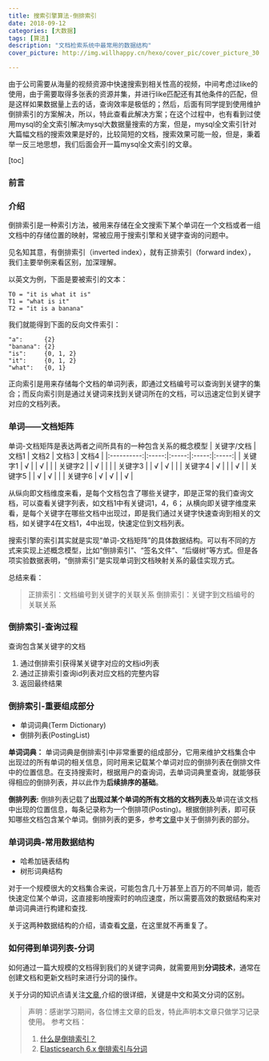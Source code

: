 ```yaml
---
title: 搜索引擎算法-倒排索引
date: 2018-09-12
categories: [大数据]
tags: [算法]
description: "文档检索系统中最常用的数据结构"
cover_picture: http://img.willhappy.cn/hexo/cover_pic/cover_picture_30.jpg

---
```


由于公司需要从海量的视频资源中快速搜索到相关性高的视频，中间考虑过like的使用，由于需要取得多张表的资源并集，并进行like匹配还有其他条件的匹配，但是这样如果数据量上去的话，查询效率是极低的；然后，后面有同学提到使用维护倒排索引的方案解决，所以，特此查看此解决方案；在这个过程中，也有看到过使用mysql的全文索引解决mysql大数据量搜索的方案，但是，mysql全文索引针对大篇幅文档的搜索效果是好的，比较简短的文档，搜索效果可能一般，但是，秉着举一反三地思想，我们后面会开一篇mysql全文索引的文章。

<!--more-->

[toc]

### 前言

### 介绍

倒排索引是一种索引方法，被用来存储在全文搜索下某个单词在一个文档或者一组文档中的存储位置的映射，常被应用于搜索引擎和关键字查询的问题中。

见名知其意，有倒排索引（inverted index），就有正排索引（forward index），我们主要举例来看区别，加深理解。

以英文为例，下面是要被索引的文本：

```
T0 = "it is what it is"  
T1 = "what is it"  
T2 = "it is a banana"  
```

我们就能得到下面的反向文件索引：

```
"a":      {2}
"banana": {2}
"is":     {0, 1, 2}
"it":     {0, 1, 2}
"what":   {0, 1}
```

正向索引是用来存储每个文档的单词列表，即通过文档编号可以查询到关键字的集合；而反向索引则是通过关键词来找到关键词所在的文档，可以迅速定位到关键字对应的文档列表。

### 单词——文档矩阵

单词-文档矩阵是表达两者之间所具有的一种包含关系的概念模型
| 关键字/文档 | 文档1 | 文档2 | 文档3 | 文档4 |
|:----------:|:-----:|:-----:|:-----:|:-----:|
|   关键字1   |   √   |       |   √   |       |
|   关键字2   |       |   √   |       |       |
|   关键字3   |       |   √   |   √   |       |
|   关键字4   |   √   |       |       |   √   |
|   关键字5   |       |   √   |   √   |       |
|   关键字6   |   √   |   √   |       |   √   |

从纵向即文档维度来看，是每个文档包含了哪些关键字，即是正常的我们查询文档，可以查看关键字列表，如文档1中有关键词1，4，6；
从横向即关键字维度来看，是每个关键字在哪些文档中出现过，即是我们通过关键字快速查询到相关的文档，如关键字4在文档1，4中出现，快速定位到文档列表。

搜索引擎的索引其实就是实现“单词-文档矩阵”的具体数据结构。可以有不同的方式来实现上述概念模型，比如“倒排索引”、“签名文件”、“后缀树”等方式。但是各项实验数据表明，“倒排索引”是实现单词到文档映射关系的最佳实现方式。

总结来看：

> 正排索引：文档编号到关键字的关联关系
倒排索引：关键字到文档编号的关联关系

### 倒排索引-查询过程

查询包含某关键字的文档

1. 通过倒排索引获得某关键字对应的文档id列表
2. 通过正排索引查询id列表对应文档的完整内容
3. 返回最终结果

### 倒排索引-重要组成部分

- 单词词典(Term Dictionary)
- 倒排列表(PostingList)

**单词词典：**
单词词典是倒排索引中非常重要的组成部分，它用来维护文档集合中出现过的所有单词的相关信息，同时用来记载某个单词对应的倒排列表在倒排文件中的位置信息。在支持搜索时，根据用户的查询词，去单词词典里查询，就能够获得相应的倒排列表，并以此作为**后续排序的基础**。

**倒排列表:**
倒排列表记载了**出现过某个单词的所有文档的文档列表**及单词在该文档中出现的位置信息，每条记录称为一个倒排项(Posting)。根据倒排列表，即可获知哪些文档包含某个单词。倒排列表的更多，参考[文章][2]中关于倒排列表的部分。

### 单词词典-常用数据结构

- 哈希加链表结构
- 树形词典结构

对于一个规模很大的文档集合来说，可能包含几十万甚至上百万的不同单词，能否快速定位某个单词，这直接影响搜索时的响应速度，所以需要高效的数据结构来对单词词典进行构建和查找.

关于这两种数据结构的介绍，请查看[文章][1]，在这里就不再重复了。

### 如何得到单词列表-分词

如何通过一篇大规模的文档得到我们的关键字词典，就需要用到**分词技术**，通常在创建文档和更新文档时来进行分词的操作。

关于分词的知识点请关注[文章][2],介绍的很详细，关键是中文和英文分词的区别。

> 声明：感谢学习期间，各位博主文章的启发，特此声明本文章只做学习记录使用。
> 参考文档：
> 1. [什么是倒排索引？][1]
> 2. [Elasticsearch 6.x 倒排索引与分词][2]

[1]: http://www.cnblogs.com/zlslch/p/6440114.html
[2]: https://juejin.im/post/5b799cf551882542f676daba